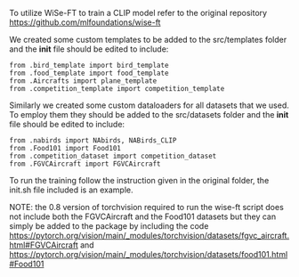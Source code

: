 To utilize WiSe-FT to train a CLIP model refer to the original repository https://github.com/mlfoundations/wise-ft

We created some custom templates to be added to the src/templates folder and the __init__ file should be edited to include:

```
from .bird_template import bird_template
from .food_template import food_template
from .Aircrafts import plane_template
from .competition_template import competition_template
```

Similarly we created some custom dataloaders for all datasets that we used. To employ them they should be added to the src/datasets folder and the __init__ file should be edited to include:

```
from .nabirds import NAbirds, NABirds_CLIP
from .Food101 import Food101
from .competition_dataset import competition_dataset
from .FGVCAircraft import FGVCAircraft
```

To run the training follow the instruction given in the original folder, the init.sh file included is an example.

NOTE: the 0.8 version of torchvision required to run the wise-ft script does not include both the FGVCAircraft and the Food101 datasets but they can simply be added to the package by including the code https://pytorch.org/vision/main/_modules/torchvision/datasets/fgvc_aircraft.html#FGVCAircraft and https://pytorch.org/vision/main/_modules/torchvision/datasets/food101.html#Food101

